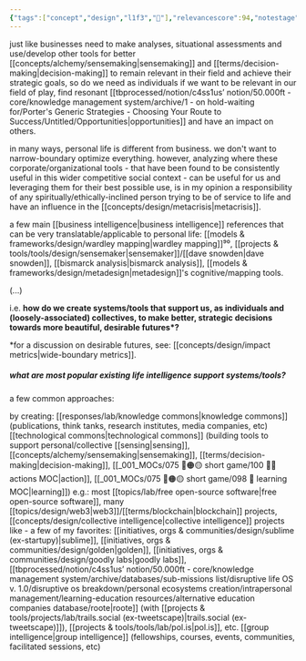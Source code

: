 ```yaml
---
{"tags":["concept","design","l1f3","🌱"],"relevancescore":94,"notestage":["🌱"],"created":"2024-04-18T13:42:03.555-03:00","updated":"2025-05-22T09:52:03.397-03:00","dg-publish":true,"permalink":"/003-l1-f3/core-concepts/life-intelligence/","dgPassFrontmatter":true}
---
```


just like businesses need to make analyses, situational assessments and use/develop other tools for better [[concepts/alchemy/sensemaking\|sensemaking]] and [[terms/decision-making\|decision-making]] to remain relevant in their field and achieve their strategic goals, so do we need as individuals if we want to be relevant in our field of play, find resonant [[tbprocessed/notion/c4ss1us’ notion/50.000ft - core/knowledge management system/archive/1 - on hold-waiting for/Porter's Generic Strategies - Choosing Your Route to Success/Untitled/Opportunities\|opportunities]] and have an impact on others.

in many ways, personal life is different from business. we don't want to narrow-boundary optimize everything. however, analyzing where these corporate/organizational tools - that have been found to be consistently useful in this wider competitive social context - can be useful for us and leveraging them for their best possible use, is in my opinion a responsibility of any spiritually/ethically-inclined person trying to be of service to life and have an influence in the [[concepts/design/metacrisis\|metacrisis]].

a few main [[business intelligence\|business intelligence]] references that can be very translatable/applicable to personal life: [[models & frameworks/design/wardley mapping\|wardley mapping]]⁹⁰, [[projects & tools/tools/design/sensemaker\|sensemaker]]/[[dave snowden\|dave snowden]], [[bismarck analysis\|bismarck analysis]], [[models & frameworks/design/metadesign\|metadesign]]'s cognitive/mapping tools.

(...)

i.e. **how do we create systems/tools that support us, as individuals and (loosely-associated) collectives, to make better, strategic decisions towards more beautiful, desirable futures\*?**

\*for a discussion on desirable futures, see: [[concepts/design/impact metrics\|wide-boundary metrics]].

##### what are most popular existing life intelligence support systems/tools?

a few common approaches:

by creating:
[[responses/lab/knowledge commons\|knowledge commons]] (publications, think tanks, research institutes, media companies, etc)
[[technological commons\|technological commons]] (building tools to support personal/collective [[sensing\|sensing]], [[concepts/alchemy/sensemaking\|sensemaking]], [[terms/decision-making\|decision-making]], [[_001_MOCs/075 🔴🟠🟡 short game/100 💪🏻 actions MOC\|action]], [[_001_MOCs/075 🔴🟠🟡 short game/098 📕 learning MOC\|learning]])
e.g.: most [[topics/lab/free open-source software\|free open-source software]], many [[topics/design/web3\|web3]]/[[terms/blockchain\|blockchain]] projects, [[concepts/design/collective intelligence\|collective intelligence]] projects like - a few of my favorites: [[initiatives, orgs & communities/design/sublime (ex-startupy)\|sublime]], [[initiatives, orgs & communities/design/golden\|golden]], [[initiatives, orgs & communities/design/goodly labs\|goodly labs]], [[tbprocessed/notion/c4ss1us’ notion/50.000ft - core/knowledge management system/archive/databases/sub-missions list/disruptive life OS v. 1.0/disruptive os breakdown/personal ecosystems creation/intrapersonal management/learning-education resources/alternative education companies database/roote\|roote]] (with [[projects & tools/projects/lab/trails.social (ex-tweetscape)\|trails.social (ex-tweetscape)]]), [[projects & tools/tools/lab/pol.is\|pol.is]], etc.
[[group intelligence\|group intelligence]] (fellowships, courses, events, communities, facilitated sessions, etc)
